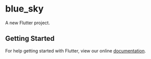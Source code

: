 # blue_sky

A new Flutter project.

## Getting Started

For help getting started with Flutter, view our online
[documentation](https://flutter.io/).
